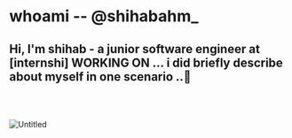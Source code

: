
# whoami -- @shihabahm_

<h2> Hi, I'm shihab - a junior software engineer at [internshi] WORKING ON ... i did briefly describe about myself in one scenario ..🙂 </h2>

<br/>
<br/>

![Untitled](https://user-images.githubusercontent.com/54938486/141100576-56b37230-21f4-4dc6-9a7f-b17f70bcea1f.png)
